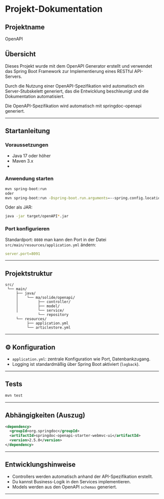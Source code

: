 
# Projekt-Dokumentation

## Projektname

OpenAPI

##  Übersicht

Dieses Projekt wurde mit dem OpenAPI Generator erstellt und verwendet das Spring Boot Framework zur Implementierung eines RESTful API-Servers.

Durch die Nutzung einer OpenAPI-Spezifikation wird automatisch ein Server-Stubskelett generiert, das die Entwicklung beschleunigt und die Dokumentation automatisiert.

Die OpenAPI-Spezifikation wird automatisch mit springdoc-openapi generiert.

---

##  Startanleitung

### Voraussetzungen

* Java 17 oder höher
* Maven 3.x
* 
### Anwendung starten

```bash
mvn spring-boot:run
oder
mvn spring-boot:run -Dspring-boot.run.arguments=--spring.config.location=file:src/main/resources/application.yml

```

Oder als JAR:

```bash
java -jar target/openAPI*.jar
```

### Port konfigurieren

Standardport: `8080` 
man kann den Port in der Datei `src/main/resources/application.yml` ändern:

```yml
server.port=8091
```

---

##  Projektstruktur

```plaintext
src/
 └── main/
     ├── java/
     │    └── ma/solide/openapi/
     │         ├── controller/
     │         ├── model/
     │         └── service/
               └── repository
     └── resources/
          ├── application.yml
          └── articlestore.yml
```

---

## ⚙ Konfiguration

* `application.yml`: zentrale Konfiguration wie Port, Datenbankzugang.
* Logging ist standardmäßig über Spring Boot aktiviert (`logback`).

---

## Tests

```bash
mvn test
```

---

##  Abhängigkeiten (Auszug)

```xml
<dependency>
  <groupId>org.springdoc</groupId>
  <artifactId>springdoc-openapi-starter-webmvc-ui</artifactId>
  <version>2.5.0</version> 
</dependency>
```

---


##  Entwicklungshinweise

* Controllers werden automatisch anhand der API-Spezifikation erstellt.
* Du kannst Business-Logik in den Services implementieren.
* Models werden aus den OpenAPI `schemas` generiert.

---

